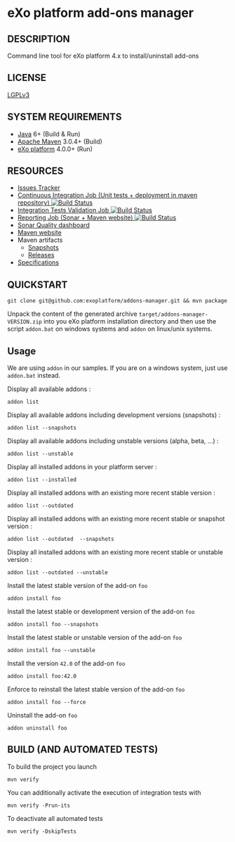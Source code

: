 eXo platform add-ons manager
==============

## DESCRIPTION

Command line tool for eXo platform 4.x to install/uninstall add-ons

## LICENSE

[LGPLv3](http://www.gnu.org/licenses/lgpl.html)

## SYSTEM REQUIREMENTS

- [Java](http://www.oracle.com/technetwork/java/javase/downloads/) 6+ (Build & Run)
- [Apache Maven](http://maven.apache.org) 3.0.4+ (Build)
- [eXo platform](http://www.exoplatform.org/) 4.0.0+ (Run)

## RESOURCES

- [Issues Tracker](https://jira.exoplatform.org/browse/AM/)
- [Continuous Integration Job (Unit tests + deployment in maven repository) ![Build Status](https://ci.exoplatform.org/buildStatus/icon?job=addons-manager-master-ci)](https://ci.exoplatform.org/job/addons-manager-master-ci/)
- [Integration Tests Validation Job ![Build Status](https://ci.exoplatform.org/buildStatus/icon?job=addons-manager-master-ci)](https://ci.exoplatform.org/job/addons-manager-master-ci/)
- [Reporting Job (Sonar + Maven website) ![Build Status](https://ci.exoplatform.org/buildStatus/icon?job=addons-manager-master-reporting)](https://ci.exoplatform.org/job/addons-manager-master-reporting/)
- [Sonar Quality dashboard](https://sonar.exoplatform.org/dashboard/index/org.exoplatform.platform:addons-manager)
- [Maven website](https://projects.exoplatform.org/addons-manager/)
- Maven artifacts
  - [Snapshots](https://repository.exoplatform.org/content/repositories/exo-snapshots/org/exoplatform/platform/addons-manager/)
  - [Releases](https://repository.exoplatform.org/content/repositories/exo-releases/org/exoplatform/platform/addons-manager/)
- [Specifications](http://community.exoplatform.com/portal/intranet/wiki/group/spaces/platform_41/Add-ons_Manager)

## QUICKSTART

    git clone git@github.com:exoplatform/addons-manager.git && mvn package

Unpack the content of the generated archive ```target/addons-manager-VERSION.zip``` into you eXo platform installation directory
and then use the script ```addon.bat``` on windows systems and ```addon``` on linux/unix systems.

## Usage

We are using ```addon``` in our samples. If you are on a windows system, just use ```addon.bat``` instead.

Display all available addons :

    addon list

Display all available addons including development versions (snapshots) :

    addon list --snapshots

Display all available addons including unstable versions (alpha, beta, ...) :

    addon list --unstable

Display all installed addons in your platform server :

    addon list --installed

Display all installed addons with an existing more recent stable version :

    addon list --outdated

Display all installed addons with an existing more recent stable or snapshot version :

    addon list --outdated  --snapshots

Display all installed addons with an existing more recent stable or unstable version :

    addon list --outdated --unstable

Install the latest stable version of the add-on ```foo```

    addon install foo

Install the latest stable or development version of the add-on ```foo```

    addon install foo --snapshots

Install the latest stable or unstable version of the add-on ```foo```

    addon install foo --unstable

Install the version ```42.0``` of the add-on ```foo```

    addon install foo:42.0

Enforce to reinstall the latest stable version of the add-on ```foo```

    addon install foo --force

Uninstall the add-on ```foo```

    addon uninstall foo

## BUILD (AND AUTOMATED TESTS)

To build the project you launch

    mvn verify

You can additionally activate the execution of integration tests with

    mvn verify -Prun-its

To deactivate all automated tests

    mvn verify -DskipTests
